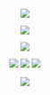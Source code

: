 <p align="center">

<img src="https://files.catbox.moe/g7e2i8.png"/>
</p>

<div align="center">
  
  ![](https://komarev.com/ghpvc/?username=marionettia&color=5B4C45)


</p> 

<p align="center">
<img src="https://files.catbox.moe/r5bu2q.png"/>
</p>


<div align="center">

[![](https://i.postimg.cc/7hz5tb3x/Untitled71-20240613180554.png)](https://retrospring.net/@marionettia)
[![](
https://i.postimg.cc/8C8Nwwyr/Untitled71-20240613180750.png
)](https://rentry.co/adsped) [![](https://i.postimg.cc/4y1Q28b4/Untitled71-20240613181405.png)](https://x.com/@marionettia)

  
</p> 

<p align="center">
<img src="https://files.catbox.moe/g7e2i8.png"/>
</p>



